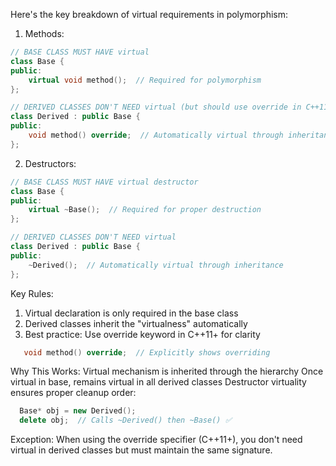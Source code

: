 Here's the key breakdown of virtual requirements in polymorphism:

1. Methods:
```cpp
// BASE CLASS MUST HAVE virtual
class Base {
public:
    virtual void method();  // Required for polymorphism
};

// DERIVED CLASSES DON'T NEED virtual (but should use override in C++11+)
class Derived : public Base {
public:
    void method() override;  // Automatically virtual through inheritance
};
```

2. Destructors:
```cpp
// BASE CLASS MUST HAVE virtual destructor
class Base {
public:
    virtual ~Base();  // Required for proper destruction
};

// DERIVED CLASSES DON'T NEED virtual
class Derived : public Base {
public:
    ~Derived();  // Automatically virtual through inheritance
};
  ```

Key Rules:
1. Virtual declaration is only required in the base class
2. Derived classes inherit the "virtualness" automatically
3. Best practice: Use override keyword in C++11+ for clarity

```cpp
   void method() override;  // Explicitly shows overriding
```

Why This Works:
Virtual mechanism is inherited through the hierarchy
Once virtual in base, remains virtual in all derived classes
Destructor virtuality ensures proper cleanup order:

```cpp
  Base* obj = new Derived();
  delete obj;  // Calls ~Derived() then ~Base() ✅
```

Exception: When using the override specifier (C++11+), you don't need virtual in derived classes but must maintain the same signature.
